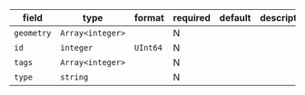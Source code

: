 | field | type | format | required | default | description |
|---|---|---|---|---|---|
| `geometry` | `Array<integer>` |  | N |  |
| `id` | `integer` | `UInt64` | N |  |
| `tags` | `Array<integer>` |  | N |  |
| `type` | `string` |  | N |  |
